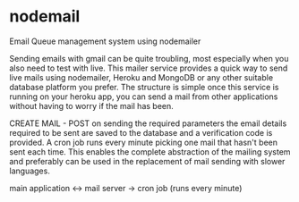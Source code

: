 # nodemail
Email Queue management system using nodemailer

Sending emails with gmail can be quite troubling, most especially when you also need to test with live.
This mailer service provides a quick way to send live mails using nodemailer, Heroku and MongoDB or any other
suitable database platform you prefer. 
The structure is simple once this service is running on your heroku app, you can send a mail from other applications
without having to worry if the mail has been. 

CREATE MAIL - POST
on sending the required parameters the email details required to be sent are saved to the database and a verification code 
is provided. A cron job runs every minute picking one mail that hasn't been sent each time. This enables the complete abstraction
of the mailing system and preferably can be used in the replacement of mail sending with slower languages.

main application <-> mail server -> cron job (runs every minute)
